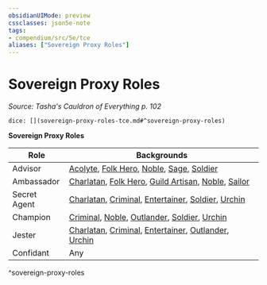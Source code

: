 ```yaml
---
obsidianUIMode: preview
cssclasses: json5e-note
tags:
- compendium/src/5e/tce
aliases: ["Sovereign Proxy Roles"]
---
```

# Sovereign Proxy Roles
*Source: Tasha's Cauldron of Everything p. 102* 

`dice: [](sovereign-proxy-roles-tce.md#^sovereign-proxy-roles)`

**Sovereign Proxy Roles**

| Role | Backgrounds |
|------|-------------|
| Advisor | [Acolyte](/3-Mechanics/CLI/backgrounds/acolyte.md), [Folk Hero](/3-Mechanics/CLI/backgrounds/folk-hero.md), [Noble](/3-Mechanics/CLI/backgrounds/noble.md), [Sage](/3-Mechanics/CLI/backgrounds/sage.md), [Soldier](/3-Mechanics/CLI/backgrounds/soldier.md) |
| Ambassador | [Charlatan](/3-Mechanics/CLI/backgrounds/charlatan.md), [Folk Hero](/3-Mechanics/CLI/backgrounds/folk-hero.md), [Guild Artisan](/3-Mechanics/CLI/backgrounds/guild-artisan.md), [Noble](/3-Mechanics/CLI/backgrounds/noble.md), [Sailor](/3-Mechanics/CLI/backgrounds/sailor.md) |
| Secret Agent | [Charlatan](/3-Mechanics/CLI/backgrounds/charlatan.md), [Criminal](/3-Mechanics/CLI/backgrounds/criminal.md), [Entertainer](/3-Mechanics/CLI/backgrounds/entertainer.md), [Soldier](/3-Mechanics/CLI/backgrounds/soldier.md), [Urchin](/3-Mechanics/CLI/backgrounds/urchin.md) |
| Champion | [Criminal](/3-Mechanics/CLI/backgrounds/criminal.md), [Noble](/3-Mechanics/CLI/backgrounds/noble.md), [Outlander](/3-Mechanics/CLI/backgrounds/outlander.md), [Soldier](/3-Mechanics/CLI/backgrounds/soldier.md), [Urchin](/3-Mechanics/CLI/backgrounds/urchin.md) |
| Jester | [Charlatan](/3-Mechanics/CLI/backgrounds/charlatan.md), [Criminal](/3-Mechanics/CLI/backgrounds/criminal.md), [Entertainer](/3-Mechanics/CLI/backgrounds/entertainer.md), [Outlander](/3-Mechanics/CLI/backgrounds/outlander.md), [Urchin](/3-Mechanics/CLI/backgrounds/urchin.md) |
| Confidant | Any |
^sovereign-proxy-roles